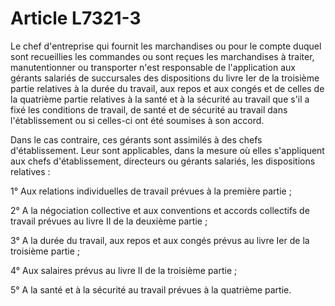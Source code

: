 # Article L7321-3

Le chef d'entreprise qui fournit les marchandises ou pour le compte duquel sont recueillies les commandes ou sont reçues les marchandises à traiter, manutentionner ou transporter n'est responsable de l'application aux gérants salariés de succursales des dispositions du livre Ier de la troisième partie relatives à la durée du travail, aux repos et aux congés et de celles de la quatrième partie relatives à la santé et à la sécurité au travail que s'il a fixé les conditions de travail, de santé et de sécurité au travail dans l'établissement ou si celles-ci ont été soumises à son accord.
  
   
Dans le cas contraire, ces gérants sont assimilés à des chefs d'établissement. Leur sont applicables, dans la mesure où elles s'appliquent aux chefs d'établissement, directeurs ou gérants salariés, les dispositions relatives : 

1° Aux relations individuelles de travail prévues à la première partie ;

2° A la négociation collective et aux conventions et accords collectifs de travail prévues au livre II de la deuxième partie ;

3° A la durée du travail, aux repos et aux congés prévus au livre Ier de la troisième partie ;

4° Aux salaires prévus au livre II de la troisième partie ;

5° A la santé et à la sécurité au travail prévues à la quatrième partie.